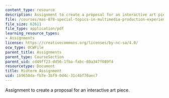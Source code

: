 ```yaml
---
content_type: resource
description: Assignment to create a proposal for an interactive art piece.
file: /courses/mas-878-special-topics-in-multimedia-production-experiences-in-interactive-art-fall-2003/1b9650dafb7e3bf90d4c31c4bf70aec7_mid_assign.pdf
file_size: 62611
file_type: application/pdf
learning_resource_types:
- Assignments
license: https://creativecommons.org/licenses/by-nc-sa/4.0/
ocw_type: OCWFile
parent_title: Assignments
parent_type: CourseSection
parent_uid: cd49ff23-dd56-1fba-fabc-80a347f089f4
resourcetype: Document
title: Midterm Assignment
uid: 1b9650da-fb7e-3bf9-0d4c-31c4bf70aec7
---
```

Assignment to create a proposal for an interactive art piece.
